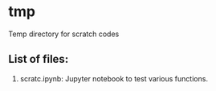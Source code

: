 # tmp
Temp directory for scratch codes

## List of files:
1.  scratc.ipynb: Jupyter notebook to test various functions.
